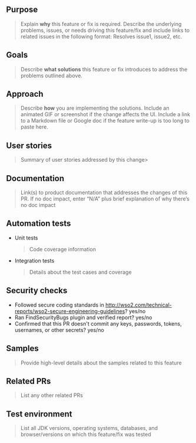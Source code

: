 ## Purpose
> Explain **why** this feature or fix is required. Describe the underlying problems, issues, or needs driving this feature/fix and include links to related issues in the following format: Resolves issue1, issue2, etc.

## Goals
> Describe **what solutions** this feature or fix introduces to address the problems outlined above.

## Approach
> Describe **how** you are implementing the solutions. Include an animated GIF or screenshot if the change affects the UI. Include a link to a Markdown file or Google doc if the feature write-up is too long to paste here.

## User stories
> Summary of user stories addressed by this change>

## Documentation
> Link(s) to product documentation that addresses the changes of this PR. If no doc impact, enter “N/A” plus brief explanation of why there’s no doc impact

## Automation tests
 - Unit tests 
   > Code coverage information
 - Integration tests
   > Details about the test cases and coverage

## Security checks
 - Followed secure coding standards in http://wso2.com/technical-reports/wso2-secure-engineering-guidelines? yes/no
 - Ran FindSecurityBugs plugin and verified report? yes/no
 - Confirmed that this PR doesn't commit any keys, passwords, tokens, usernames, or other secrets? yes/no

## Samples
> Provide high-level details about the samples related to this feature

## Related PRs
> List any other related PRs

## Test environment
> List all JDK versions, operating systems, databases, and browser/versions on which this feature/fix was tested
